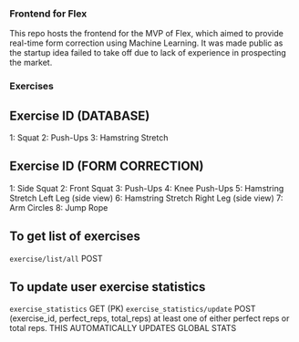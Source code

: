 ### Frontend for Flex 
This repo hosts the frontend for the MVP of Flex, which aimed to provide real-time form correction using Machine Learning. It was made public as the startup idea failed to take off due to lack of experience in prospecting the market.

### Exercises

## Exercise ID (DATABASE)

1: Squat
2: Push-Ups
3: Hamstring Stretch

## Exercise ID (FORM CORRECTION)

1: Side Squat
2: Front Squat
3: Push-Ups
4: Knee Push-Ups
5: Hamstring Stretch Left Leg (side view)
6: Hamstring Stretch Right Leg (side view)
7: Arm Circles
8: Jump Rope

## To get list of exercises

`exercise/list/all` POST

## To update user exercise statistics

`exercise_statistics` GET (PK)
`exercise_statistics/update` POST (exercise_id, perfect_reps, total_reps) at least one of either perfect reps or total reps. THIS AUTOMATICALLY UPDATES GLOBAL STATS
